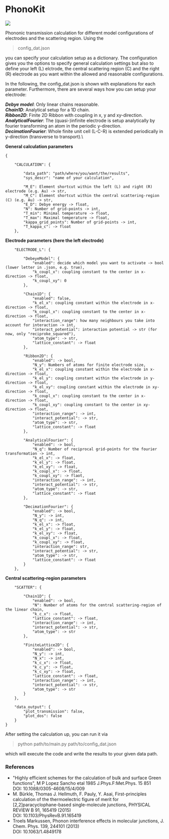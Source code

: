 # PhonoKit

![](https://git.rz.uni-augsburg.de/theo1-git/phonokit/-/blob/c47d2a070ae8fdf5f9c980b7f703a74137a3d792/example.png)

Phononic transmission calculation for different model configurations of electrodes and the scattering region.
Using the 

> config_dat.json

you can specify your calculation setup as a dictionary. The configuration gives you the options to specify general calculation settings 
but also to define your left (L) elctrode, the central scattering region (C) and the right (R) electrode as you want within the allowed
and reasonable configurations.

In the following, the config_dat.json is shown with explanations for each parameter. Furthermore, there are several ways how you can setup your electrode:

***Debye model***: Only linear chains reasonable.\
***Chain1D***: Analytical setup for a 1D chain.\
***Ribbon2D***: Finite 2D Ribbon with coupling in x, y and xy-direction.\
***AnalyticalFourier***: The (quasi-)infinite electrode is setup analytically by fourier transforming an atom in the periodic y-direction.\
***DecimationFourier***: Whole finite unit cell (L-C-R) is extended periodically in y-direction (transverse to transport).\

**General calculation parameters**
```
{
    
    "CALCULATION": {

        "data_path": "path/where/you/want/the/results",
        "sys_descr": "name of your calculation",

        "M_E": Element shortcut within the left (L) and right (R) electrode (e.g. Au) -> str,
        "M_C": Element shortcut within the central scattering-region (C) (e.g. Au) -> str,
        "E_D": Debye energy -> float,
        "N": Number of grid-points -> int,
        "T_min": Minimal temperature -> float,
        "T_max": Maximal temperature -> float,
        "kappa_grid_points": Number of grid-points -> int,
        "T_kappa_c": -> float
    },

```

**Electrode parameters (here the left electrode)**
```
    "ELECTRODE_L": {

        "DebeyeModel": {
            "enabled": decide which model you want to activate -> bool (lower letter in .json, e.g. true),
            "k_coupl_x": coupling constant to the center in x-direction -> float,
            "k_coupl_xy": 0
        },

        "Chain1D": {
            "enabled": false,
            "k_el_x": coupling constant within the electrode in x-direction -> float,
            "k_coupl_x": coupling constant to the center in x-direction -> float,
            "interaction_range": how many neighbours you take into account for interaction -> int,
            "interact_potential": interaction potential -> str (for now, only "reciproke_squared"),
            "atom_type": -> str,
            "lattice_constant": -> float
        },

        "Ribbon2D": {
            "enabled": -> bool,
            "N_y": Numbers of atoms for finite electrode size,
            "k_el_x": coupling constant within the electrode in x-direction -> float,
            "k_el_y": coupling constant within the electrode in y-direction -> float,
            "k_el_xy": coupling constant within the electrode in xy-direction -> float,
            "k_coupl_x": coupling constant to the center in x-direction -> float,
            "k_coupl_xy": coupling constant to the center in xy-direction -> float,
            "interaction_range": -> int,
            "interact_potential": -> str,
            "atom_type": -> str,
            "lattice_constant": -> float
        },

        "AnalyticalFourier": {
            "enabled": -> bool,
            "N_q": Number of reciprocal grid-points for the fourier transformation -> int,
            "k_el_x": -> float,
            "k_el_y": -> float,
            "k_el_xy": -> float,
            "k_coupl_x": -> float,
            "k_coupl_xy": -> flaot,
            "interaction_range": -> int,
            "interact_potential": -> str,
            "atom_type": -> str,
            "lattice_constant": -> float
        },

        "DecimationFourier": {
            "enabled": -> bool,
            "N_y": -> int,
            "N_q": -> int,
            "k_el_x": -> float,
            "k_el_y": -> float,
            "k_el_xy": -> float,
            "k_coupl_x": -> float,
            "k_coupl_xy": -> float,
            "interaction_range": str,
            "interact_potential": -> str,
            "atom_type": -> str,
            "lattice_constant": -> float
        }
    },
```
**Central scattering-region parameters**
```
    "SCATTER": {

        "Chain1D": {
            "enabled": -> bool,
            "N": Number of atoms for the central scattering-region of the linear chain,
            "k_c_x": -> float,
            "lattice_constant": -> float,
            "interaction_range": -> int,
            "interact_potential": -> str,
            "atom_type": -> str
        },  

        "FiniteLattice2D": {
            "enabled": -> bool,
            "N_y": -> int,
            "N_x": -> int,
            "k_c_x": -> float,
            "k_c_y": -> float,
            "k_c_xy": -> float,
            "lattice_constant": -> float,
            "interaction_range": -> int,
            "interact_potential": -> str,
            "atom_type": -> str
        }
    },

    "data_output": {
        "plot_transmission": false,
        "plot_dos": false
    }
}
```

After setting the calculation up, you can run it via

> python path/to/main.py path/to/config_dat.json

which will execute the code and write the results to your given data path.


### References 
* "Highly efficient schemes for the calculation of bulk and surface Green functions", M P Lopez Sancho etal 1985 J.Phys.F:Met.Phys. 15 851\
  DOI: 10.1088/0305-4608/15/4/009
* M. Bürkle, Thomas J. Hellmuth, F. Pauly, Y. Asai, First-principles calculation of the thermoelectric figure of merit for [2,2]paracyclophane-based single-molecule junctions, PHYSICAL REVIEW B 91, 165419 (2015)\
  DOI: 10.1103/PhysRevB.91.165419
* Troels Markussen, Phonon interference effects in molecular junctions, J. Chem. Phys. 139, 244101 (2013)\
  DOI: 10.1063/1.4849178
